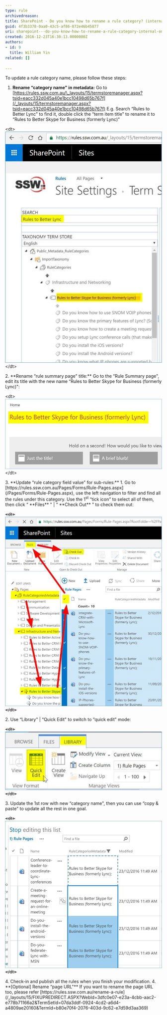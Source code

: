 ```yaml
---
type: rule
archivedreason: 
title: SharePoint - Do you know how to rename a rule category? (internal only)
guid: 4f3b3378-0aa0-43c5-af86-872e46b45877
uri: sharepoint---do-you-know-how-to-rename-a-rule-category-internal-only
created: 2016-12-23T16:30:13.0000000Z
authors:
- id: 9
  title: William Yin
related: []

---
```


To update a rule category name, please follow these steps:

<!--endintro-->

1. **Rename “category name" in metadata:** 
Go to [https://rules.ssw.com.au/\_layouts/15/termstoremanager.aspx?tsid=eacc332d045a40e1bcc10498d65b767f](/_layouts/15/termstoremanager.aspx?tsid=eacc332d045a40e1bcc10498d65b767f)
E.g. Search “Rules to Better Lync" to find it, double click the “term item title" to rename it to “Rules to Better Skype for Business (formerly Lync)" 
<dl class="image">&lt;dt&gt;<img src="change-rule-category-name-1.jpg" alt="change-rule-category-name-1.jpg">&lt;/dt&gt;</dl>
2. **Rename “rule summary page" title:** 
Go to the “Rule Summary page", edit its title with the new name “Rules to Better Skype for Business (formerly Lync)": <dl class="image">&lt;dt&gt;<img src="change-rule-category-name-2.jpg" alt="change-rule-category-name-2.jpg">&lt;/dt&gt;</dl>
3. **Update “rule category field value" for sub-rules:** 
    1. Go to [https://rules.ssw.com.au/Pages/Forms/Rule-Pages.aspx](/Pages/Forms/Rule-Pages.aspx), use the left navigation to filter and find all the rules under this category. Use the 1<sup>st</sup> “tick icon" to select all of them, then click “ **Files** " | “ **Check Out** " to check them out: <dl class="image" style="text-decoration:line-through;">&lt;dt&gt;<img src="change-rule-category-name-3.jpg" alt="change-rule-category-name-3.jpg">&lt;/dt&gt;</dl>
    2. Use “Library" | “Quick Edit" to switch to “quick edit" mode: <dl class="image" style="text-decoration:line-through;">&lt;dt&gt;<img src="change-rule-category-name-4.jpg" alt="change-rule-category-name-4.jpg">&lt;/dt&gt;</dl>
    3. Update the 1st row with new “category name", then you can use “copy & paste" to update all the rest in one goal. <dl class="image" style="text-decoration:line-through;">&lt;dt&gt;<img src="change-rule-category-name-5.jpg" alt="change-rule-category-name-5.jpg" data-pin-nopin="true">&lt;/dt&gt;</dl>
    4. Check-in and publish all the rules when you finish your modification.
4. **[Optional] Rename “page URL"** 
If you want to rename the page URL too, please refer [https://rules.ssw.com.au/rename-a-rule](/_layouts/15/FIXUPREDIRECT.ASPX?WebId=3dfc0e07-e23a-4cbb-aac2-e778b71166a2&TermSetId=07da3ddf-0924-4cd2-a6d4-a4809ae20160&TermId=b80e70f4-2076-403d-9c62-e7d59d3aa369)
